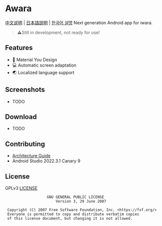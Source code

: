# Awara
[中文说明](doc/README.zh.md) | [日本語説明](doc/README.ja.md) | [한국어 설명](doc/README.ko.md)
Next generation Android app for iwara.

> ⚠️Still in development, not ready for use!

## Features
- 🎨 Material You Design
- 💻 Automatic screen adaptation
- 🌏 Localized language support

## Screenshots
- TODO

## Download
- TODO

## Contributing
- [Architecture Guide](https://developer.android.com/topic/architecture)
- Android Studio 2022.3.1 Canary 9

## License
GPLv3 [LICENSE](LICENSE)
```text
                   GNU GENERAL PUBLIC LICENSE
                       Version 3, 29 June 2007

 Copyright (C) 2007 Free Software Foundation, Inc. <https://fsf.org/>
 Everyone is permitted to copy and distribute verbatim copies
 of this license document, but changing it is not allowed.
```